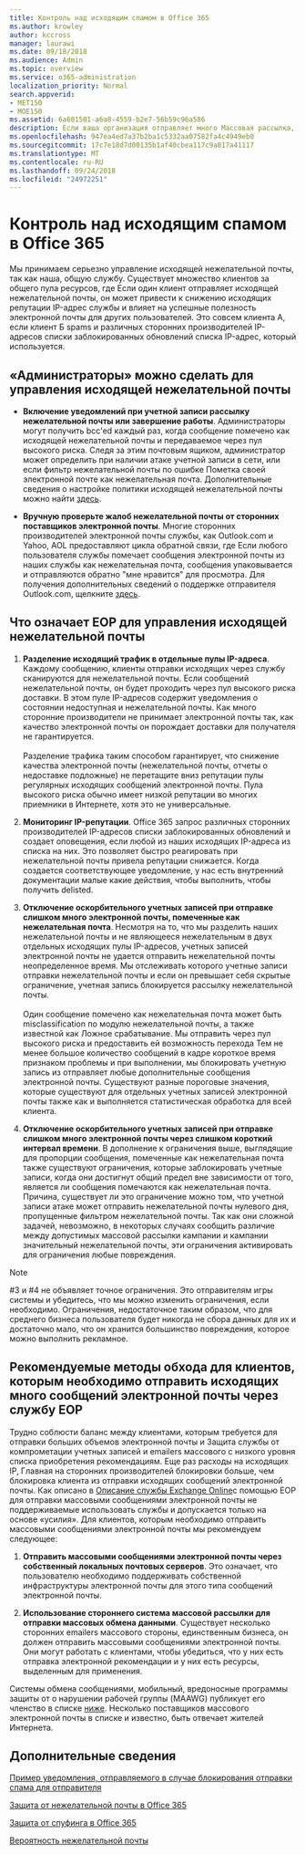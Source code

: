```yaml
---
title: Контроль над исходящим спамом в Office 365
ms.author: krowley
author: kccross
manager: laurawi
ms.date: 09/18/2018
ms.audience: Admin
ms.topic: overview
ms.service: o365-administration
localization_priority: Normal
search.appverid:
- MET150
- MOE150
ms.assetid: 6a601501-a6a8-4559-b2e7-56b59c96a586
description: Если ваша организация отправляет много Массовая рассылка, помеченный как нежелательная почта, может получить запретом отправляет сообщения электронной почты с помощью Office 365. В этой статье, чтобы узнать больше о почему это происходит и что можно сделать о нем.
ms.openlocfilehash: 947ea4ed7a37b2ba1c5332aa07582fa4c4949eb0
ms.sourcegitcommit: 17c7e18d7d00135b1af40cbea117c9a817a41117
ms.translationtype: MT
ms.contentlocale: ru-RU
ms.lasthandoff: 09/24/2018
ms.locfileid: "24972251"
---
```

# <a name="controlling-outbound-spam-in-office-365"></a>Контроль над исходящим спамом в Office 365

Мы принимаем серьезно управление исходящей нежелательной почты, так как наша, общую службу.  Существует множество клиентов за общего пула ресурсов, где Если один клиент отправляет исходящей нежелательной почты, он может привести к снижению исходящих репутации IP-адрес службы и влияет на успешные полезность электронной почты для других пользователей. Это совсем клиента A, если клиент Б spams и различных сторонних производителей IP-адресов списки заблокированных обновлений списка IP-адрес, который используется.

## <a name="what-admins-can-do-to-control-outbound-spam"></a>«Администраторы» можно сделать для управления исходящей нежелательной почты

- **Включение уведомлений при учетной записи рассылку нежелательной почты или завершение работы**. Администраторы могут получить bcc'ed каждый раз, когда сообщение помечено как исходящей нежелательной почты и передаваемое через пул высокого риска. Следя за этим почтовым ящиком, администратор может определить при наличии атаке учетной записи в сети, или если фильтр нежелательной почты по ошибке Пометка своей электронной почте как нежелательная почта.  Дополнительные сведения о настройке политики исходящей нежелательной почты можно найти [здесь](configure-the-outbound-spam-policy.md).
 
- **Вручную проверьте жалоб нежелательной почты от сторонних поставщиков электронной почты**. Многие сторонних производителей электронной почты службы, как Outlook.com и Yahoo, AOL предоставляют цикла обратной связи, где Если любого пользователя службы помечает сообщения электронной почты из наших службы как нежелательная почта, сообщения упаковывается и отправляются обратно "мне нравится" для просмотра. Для получения дополнительных сведений о поддержке отправителя Outlook.com, щелкните [здесь](https://sendersupport.olc.protection.outlook.com/pm/services.aspx).

## <a name="what-eop-does-to-control-outbound-spam"></a>Что означает EOP для управления исходящей нежелательной почты 

1. **Разделение исходящий трафик в отдельные пулы IP-адреса**. Каждому сообщению, клиенты отправки исходящих через службу сканируются для нежелательной почты. Если сообщений нежелательной почты, он будет проходить через пул высокого риска доставки. В этом пуле IP-адресов содержит уведомления о состоянии недоступная и нежелательной почты. Как много сторонние производители не принимает электронной почты так, как качество электронной почты он порождает доставки для получателя не гарантируется.<br/><br/>Разделение трафика таким способом гарантирует, что снижение качества электронной почты (нежелательной почты, отчеты о недоставке подложные) не перетащите вниз репутации пулы регулярных исходящих сообщений электронной почты. Пула высокого риска обычно имеет низкой репутации во многих приемники в Интернете, хотя это не универсальные. 

2. **Мониторинг IP-репутации**. Office 365 запрос различных сторонних производителей IP-адресов списки заблокированных обновлений и создает оповещения, если любой из наших исходящих IP-адреса из списка на них. Это позволяет быстро реагировать при нежелательной почты привела репутации снижается. Когда создается соответствующее уведомление, у нас есть внутренний документации малые какие действия, чтобы выполнить, чтобы получить delisted. 

3. **Отключение оскорбительного учетных записей при отправке слишком много электронной почты, помеченные как нежелательная почта**. Несмотря на то, что мы разделить наших нежелательной почты и не являющееся нежелательным в двух отдельных исходящих пулы IP-адресов, учетных записей электронной почты не удается отправить нежелательной почты неопределенное время. Мы отслеживать которого учетные записи отправки нежелательной почты и если он превышает себя скрытые ограничение, учетная запись блокируется рассылку нежелательной почты.<br/><br/>Один сообщение помечено как нежелательная почта может быть misclassification по модулю нежелательной почты, а также известной как Ложное срабатывание. Мы отправить через пул высокого риска и предоставить ей возможность перехода Тем не менее большое количество сообщений в кадре короткое время признаком проблемы и при выполнении, мы блокировать учетную запись из отправляет любые дополнительные сообщения электронной почты. Существуют разные пороговые значения, которые существуют для отдельных учетных записей электронной почты также как и выполняется статистическая обработка для всей клиента.

4. **Отключение оскорбительного учетных записей при отправке слишком много электронной почты через слишком короткий интервал времени**. В дополнение к ограничения выше, выглядящие для пропорции сообщения, помеченные как нежелательная почта также существуют ограничения, которые заблокировать учетные записи, когда они достигнут общий предел вне зависимости от того, является ли сообщения помечаются как нежелательная почта. Причина, существует ли это ограничение можно том, что учетной записи атаке может отправить нежелательной почты нулевого дня, пропущенные фильтром нежелательной почты. Так как они сложной задачей, невозможно, в некоторых случаях сообщить различие между допустимых массовой рассылки кампании и кампании значительный нежелательной почты, эти ограничения активировать для ограничения любые повреждения.

> [!NOTE]
> #3 и #4 не объявляет точное ограничения.  Это отправителям игры системы и убедитесь, что мы можно изменить ограничения, если необходимо. Ограничения, недостаточное таким образом, что для среднего бизнеса пользователя будет никогда не сбора данных для их и достаточно мало, что он хранится большинство повреждения, которое можно выполнить рекламное. 

## <a name="recommended-workarounds-for-customers-who-want-to-send-outbound-a-lot-of-email-through-eop"></a>Рекомендуемые методы обхода для клиентов, которым необходимо отправить исходящих много сообщений электронной почты через службу EOP

Трудно соблюсти баланс между клиентами, которым требуется для отправки больших объемов электронной почты и Защита службы от компрометации учетных записей и emailers массового с низкого уровня списка приобретения рекомендациям. Еще раз расходы на исходящих IP, Главная на сторонних производителей блокировки больше, чем блокировка клиента из отправки исходящих сообщений электронной почты. Как описано в [Описание службы Exchange Online](https://technet.microsoft.com/library/exchange-online-limits.aspx#RecipientLimits)с помощью EOP для отправки массовыми сообщениями электронной почты не поддерживаемые использовать службы и допускается только на основе «усилия». Для клиентов, которым необходимо отправить массовыми сообщениями электронной почты мы рекомендуем следующее:

1. **Отправить массовыми сообщениями электронной почты через собственный локальных почтовых серверов**. Это означает, что пользователю необходимо поддерживать собственной инфраструктуры электронной почты для этого типа сообщений электронной почты.

2. **Использование стороннего система массовой рассылки для отправки массовых обмена данными**. Существует несколько сторонних emailers массового стороны, единственным бизнеса, он должен отправить массовыми сообщениями электронной почты. Они могут работать с клиентами, чтобы убедиться, что у них есть отправка электронной рекомендации и у них есть ресурсы, выделенным для применения. 

Системы обмена сообщениями, мобильный, вредоносные программы защиты от о нарушении рабочей группы (MAAWG) публикует его членство в списке [ниже](http://www.maawg.org/about/roster). Несколько поставщиков массового электронной почты в списке и известно, быть отвечает жителей Интернета. 
  
## <a name="for-more-information"></a>Дополнительные сведения

[Пример уведомления, отправляемого в случае блокирования отправки спама для отправителя](sample-notification-when-a-sender-is-blocked-sending-outbound-spam.md)

[Защита от нежелательной почты в Office 365](anti-spam-protection.md)

[Защита от спуфинга в Office 365](anti-spoofing-protection.md)

[Вероятность нежелательной почты](spam-confidence-levels.md)
